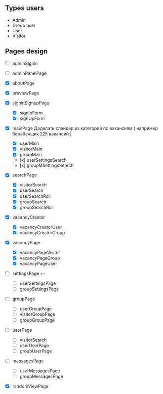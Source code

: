<!--
https://dribbble.com/shots/5926989-Project-Sitemap-Builder-Sapphire-Data-Architecture-Web-App

Список людей которые хотят попасть в группу
У группы есть подписчики
Группа может объявить встречу и она будет видна всем подписчикам
Добавить в избранное в меню

пользователь может создать группу
у групп тоже есть логин пароль

Рейтинг музыканту выставляет группа с которой он работал после ухода, решение принимают все вместе -->

## Types users

-   Admin
-   Group user
-   User
-   Visitor

## Pages design

-   [ ] adminSignin
-   [ ] adminPanelPage

-   [x] aboutPage
-   [x] previewPage
-   [x] signinSignupPage

    -   [x] signInForm
    -   [x] signUpForm

-   [x] mainPage Доделать слайдер из категорий по вакансиям ( например барабанщик 225 вакансий )

    -   [x] userMain
    -   [x] visitorMain
    -   [x] groupMain
    -   [х] userSettingsSearch
    -   [х] groupMSettingsSearch

-   [x] searchPage

    -   [x] visitorSearch
    -   [x] userSearch
    -   [x] userSearchRoll
    -   [x] groupSearch
    -   [x] groupSearchRoll

-   [x] vacancyCreator

    -   [x] vacancyCreatorUser
    -   [x] vacancyCreatorGroup

-   [x] vacancyPage

    -   [x] vacancyPageVisitor
    -   [x] vacancyPageGroup
    -   [x] vacancyPageUser

-   [ ] settingsPage +-

    -   [ ] userSettingsPage
    -   [ ] groupSettingsPage

-   [ ] groupPage

    -   [ ] userGroupPage
    -   [ ] visitorGroupPage
    -   [ ] groupGroupPage

-   [ ] userPage

    -   [ ] visitorSearch
    -   [ ] userUserPage
    -   [ ] groupUserPage

-   [ ] messagesPage

    -   [ ] userMessagesPage
    -   [ ] groupMessagesPage

-   [x] randomViewPage

<!-- -   [ ] videoStreamPage -->
<!-- -   [ ] createRequest -->
